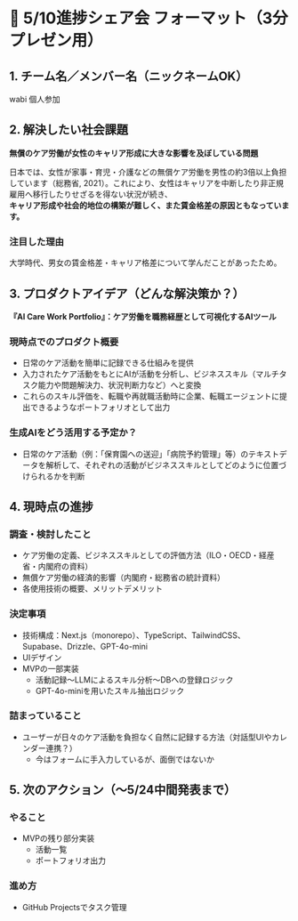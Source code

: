 # 📝 5/10進捗シェア会 フォーマット（3分プレゼン用）

## 1. チーム名／メンバー名（ニックネームOK）

wabi 個人参加

## 2. 解決したい社会課題

**無償のケア労働が女性のキャリア形成に大きな影響を及ぼしている問題**

日本では、女性が家事・育児・介護などの無償ケア労働を男性の約3倍以上負担しています（総務省, 2021）。これにより、女性はキャリアを中断したり非正規雇用へ移行したりせざるを得ない状況が続き、  
**キャリア形成や社会的地位の構築が難しく、また賃金格差の原因ともなっています。**

### 注目した理由　

大学時代、男女の賃金格差・キャリア格差について学んだことがあったため。

## 3. プロダクトアイデア（どんな解決策か？）

**『AI Care Work Portfolio』：ケア労働を職務経歴として可視化するAIツール**

### 現時点でのプロダクト概要

- 日常のケア活動を簡単に記録できる仕組みを提供
- 入力されたケア活動をもとにAIが活動を分析し、ビジネススキル（マルチタスク能力や問題解決力、状況判断力など）へと変換
- これらのスキル評価を、転職や再就職活動時に企業、転職エージェントに提出できるようなポートフォリオとして出力

### 生成AIをどう活用する予定か？

- 日常のケア活動（例：「保育園への送迎」「病院予約管理」等）のテキストデータを解析して、それぞれの活動がビジネススキルとしてどのように位置づけられるかを判断

## 4. 現時点の進捗

### 調査・検討したこと

- ケア労働の定義、ビジネススキルとしての評価方法（ILO・OECD・経産省・内閣府の資料）
- 無償ケア労働の経済的影響（内閣府・総務省の統計資料）
- 各使用技術の概要、メリットデメリット

### 決定事項

- 技術構成：Next.js（monorepo）、TypeScript、TailwindCSS、Supabase、Drizzle、GPT-4o-mini
- UIデザイン
- MVPの一部実装
  - 活動記録〜LLMによるスキル分析〜DBへの登録ロジック
  - GPT-4o-miniを用いたスキル抽出ロジック

### 詰まっていること

- ユーザーが日々のケア活動を負担なく自然に記録する方法（対話型UIやカレンダー連携？）
  - 今はフォームに手入力しているが、面倒ではないか

## 5. 次のアクション（〜5/24中間発表まで）

### やること

- MVPの残り部分実装
  - 活動一覧
  - ポートフォリオ出力

### 進め方

- GitHub Projectsでタスク管理
